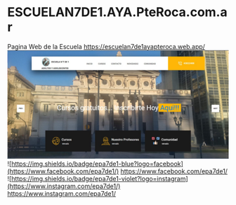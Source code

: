 # ESCUELAN7DE1.AYA.PteRoca.com.ar
Pagina Web de la Escuela https://escuelan7de1ayapteroca.web.app/
![docs/PaginaWeb.jpg](docs/PaginaWeb.jpg)
![https://img.shields.io/badge/epa7de1-blue?logo=facebook](https://www.facebook.com/epa7de1/) https://www.facebook.com/epa7de1/
![https://img.shields.io/badge/epa7de1-violet?logo=instagram](https://www.instagram.com/epa7de1/) https://www.instagram.com/epa7de1/
